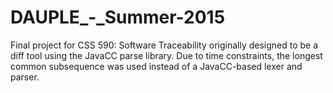 # DAUPLE_-_Summer-2015
Final project for CSS 590: Software Traceability originally designed to be a diff tool using the JavaCC parse library. Due to time constraints, the longest common subsequence was used instead of a JavaCC-based lexer and parser.
